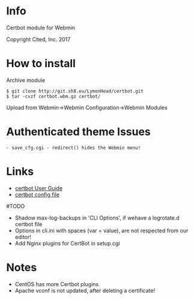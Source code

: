 # Info
Certbot module for Webmin

Copyright Cited, Inc. 2017

# How to install
Archive module

	$ git clone http://git.sh8.eu/LymonHead/certbot.git
	$ tar -cvzf certbot.wbm.gz certbot/

Upload from Webmin->Webmin Configuration->Webmin Modules

# Authenticated theme Issues
	- save_cfg.cgi - redirect() hides the Webmin menu!

# Links
- [certbot User Guide](https://certbot.eff.org/docs/using.html)
- [certbot config file](https://certbot.eff.org/docs/using.html#config-file)

#TODO
- Shadow max-log-backups in 'CLI Options', if wehave a logrotate.d certbot file
- Options in cli.ini with spaces (var = value), are not respected from our editor!
- Add Nginx plugins for CertBot in setup.cgi

# Notes
- CentOS has more Certbot plugins
- Apache vconf is not updated, after deleting a certificate!
